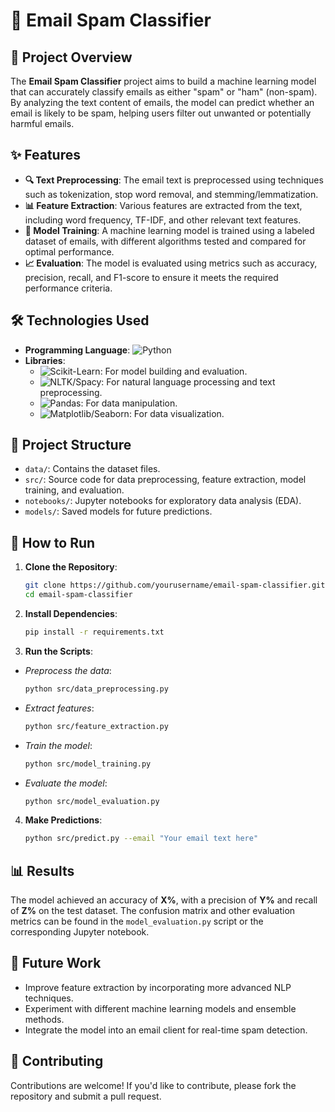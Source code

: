 # 📧 Email Spam Classifier

## 📝 Project Overview

The **Email Spam Classifier** project aims to build a machine learning model that can accurately classify emails as either "spam" or "ham" (non-spam). By analyzing the text content of emails, the model can predict whether an email is likely to be spam, helping users filter out unwanted or potentially harmful emails.

## ✨ Features

- **🔍 Text Preprocessing**: The email text is preprocessed using techniques such as tokenization, stop word removal, and stemming/lemmatization.
- **📊 Feature Extraction**: Various features are extracted from the text, including word frequency, TF-IDF, and other relevant text features.
- **🤖 Model Training**: A machine learning model is trained using a labeled dataset of emails, with different algorithms tested and compared for optimal performance.
- **📈 Evaluation**: The model is evaluated using metrics such as accuracy, precision, recall, and F1-score to ensure it meets the required performance criteria.

## 🛠️ Technologies Used

- **Programming Language**: ![Python](https://img.shields.io/badge/Python-3.x-blue)
- **Libraries**: 
  - ![Scikit-Learn](https://img.shields.io/badge/Scikit--Learn-0.24-yellow): For model building and evaluation.
  - ![NLTK/Spacy](https://img.shields.io/badge/NLTK/Spacy-3.x-green): For natural language processing and text preprocessing.
  - ![Pandas](https://img.shields.io/badge/Pandas-1.x-orange): For data manipulation.
  - ![Matplotlib/Seaborn](https://img.shields.io/badge/Matplotlib/Seaborn-3.x-red): For data visualization.

## 📁 Project Structure


- `data/`: Contains the dataset files.
- `src/`: Source code for data preprocessing, feature extraction, model training, and evaluation.
- `notebooks/`: Jupyter notebooks for exploratory data analysis (EDA).
- `models/`: Saved models for future predictions.

## 🚀 How to Run

1. **Clone the Repository**:
   ```bash
   git clone https://github.com/yourusername/email-spam-classifier.git
   cd email-spam-classifier
2. **Install Dependencies**:
   ```bash
   pip install -r requirements.txt

3. **Run the Scripts**:
- *Preprocess the data*:
    ```bash
    python src/data_preprocessing.py
- *Extract features*:
    ```bash
    python src/feature_extraction.py
- *Train the model*:
    ```bash
    python src/model_training.py
- *Evaluate the model*:
    ```bash
    python src/model_evaluation.py
4. **Make Predictions**:
    ```bash
    python src/predict.py --email "Your email text here"
## 📊 Results

The model achieved an accuracy of **X%**, with a precision of **Y%** and recall of **Z%** on the test dataset. The confusion matrix and other evaluation metrics can be found in the `model_evaluation.py` script or the corresponding Jupyter notebook.

## 🔮 Future Work

- Improve feature extraction by incorporating more advanced NLP techniques.
- Experiment with different machine learning models and ensemble methods.
- Integrate the model into an email client for real-time spam detection.

## 🤝 Contributing

Contributions are welcome! If you'd like to contribute, please fork the repository and submit a pull request.

